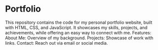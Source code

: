 # Portfolio
This repository contains the code for my personal portfolio website, built with HTML, CSS, and JavaScript. It showcases my skills, projects, and achievements, while offering an easy way to connect with me.  Features:  About Me: Overview of my background. Projects: Showcase of work with links.  Contact: Reach out via email or social media.
